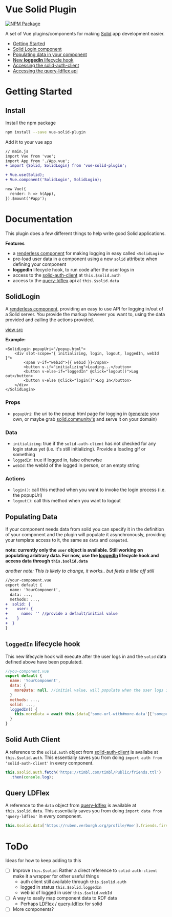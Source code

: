 # Vue Solid Plugin

[![NPM Package](https://img.shields.io/npm/v/vue-solid-plugin.svg)](http://npmjs.com/package/vue-solid-plugin)

A set of Vue plugins/components for making [Solid](https://github.com/solid) app development easier.

* [Getting Started](#getting-started)
* [Solid Login component](#solidlogin)
* [Populating data in your component](#populating-data)
* [New **loggedIn** lifecycle hook](#loggedin-lifecycle-hook)
* [Accessing the solid-auth-client](#solid-auth-client)
* [Accessing the query-ldflex api](#query-ldflex)

# Getting Started

## Install

Install the npm package

```bash
npm install --save vue-solid-plugin
```

Add it to your vue app

```diff
// main.js
import Vue from 'vue';
import App from './App.vue';
+ import {Solid, SolidLogin} from 'vue-solid-plugin';

+ Vue.use(Solid);
+ Vue.component('SolidLogin', SolidLogin);

new Vue({
  render: h => h(App),
}).$mount('#app');

```

# Documentation

This plugin does a few different things to help write good Solid applications.


**Features**

* a [renderless component](https://adamwathan.me/renderless-components-in-vuejs/) for making logging in easy called `<SolidLogin>`
* pre-load user data in a component using a new `solid` attribute when defining your component
* **loggedIn** lifecycle hook, to run code after the user logs in
* access to the [solid-auth-client] at `this.$solid.auth`
* access to the [query-ldflex] api at `this.$solid.data`

## SolidLogin

A [renderless component](https://adamwathan.me/renderless-components-in-vuejs/), providing an easy to use API for logging in/out of a Solid server. You provide the markup however you want to, using the data provided and calling the actions provided.


[view src](./solid-login.js)

**Example:**

```vue
<SolidLogin popupUri="/popup.html">
    <div slot-scope="{ initializing, login, logout, loggedIn, webId }">
        <span v-if="webId">{{ webId }}</span>
        <button v-if="initializing">Loading...</button>
        <button v-else-if="loggedIn" @click="logout()">Log out</button>
        <button v-else @click="login()">Log In</button>
    </div>
</SolidLogin>
```

### Props

* `popupUri`: the uri to the popup html page for logging in ([generate](https://solid.github.io/solid-auth-client/#generating-a-popup-window) your own, or maybe grab [solid.community's](https://solid.community/common/popup.html) and serve it on your domain)

### Data

* `initializing`: true if the `solid-auth-client` has not checked for any login status yet (i.e. it's still initializing). Provide a loading gif or something
* `loggedIn`: true if logged in, false otherwise
* `webId`: the webId of the logged in person, or an empty string

### Actions

* `login()`: call this method when you want to invoke the login process (i.e. the popupUri)
* `logout()`: call this method when you want to logout

## Populating Data

If your component needs data from solid you can specify it in the definition of your component and the plugin will populate
it asynchronously, providing your template access to it, the same as `data` and `computed`.

**note: currently only the `user` object is available. Still working on populating arbitrary data. For now, use the [loggedIn](#loggedin-lifecycle-hook) lifecycle hook and access data through `this.$solid.data`**

_another note: This is likely to change, it works.. but feels a little off still_

```diff
//your-component.vue
export default {
  name: 'YourComponent',
  data: ...,
  methods: ...,
+  solid: {
+    user: {
+      name: '' //provide a default/initial value
+    }
+  }
}
```

## `loggedIn` lifecycle hook

This new lifecycle hook will execute after the user logs in and the `solid` data defined above have been populated.

```js
//you-component.vue
export default {
  name: 'YourComponent',
  data: {
    moreData: null, //initial value, will populate when the user logs in
  }
  methods: ...,
  solid: ...,
  loggedIn() {
    this.moreData = await this.$data['some-url-with#more-data']['somepredicate']
  }
}
```

## Solid Auth Client

A reference to the `solid.auth` object from [solid-auth-client] is availabe at `this.$solid.auth`. This essentially saves you from doing `import auth from 'solid-auth-client'` in every component.

```js
this.$solid.auth.fetch('https://timbl.com/timbl/Public/friends.ttl')
  .then(console.log);
```

## Query LDFlex

A reference to the `data` object from [query-ldflex] is available at `this.$solid.data`. This essentially saves you from doing `import data from 'query-ldflex'` in every component.

```js
this.$solid.data['https://ruben.verborgh.org/profile/#me'].friends.firstName
```


# ToDo

Ideas for how to keep adding to this

- [ ] Improve `this.$solid`: Rather a direct reference to `solid-auth-client` make it a wrapper for other useful things
  - auth client still available through `this.$solid.auth`
  - logged in status `this.$solid.loggedIn`
  - web id of logged in user `this.$solid.webId`
- [ ] A way to easily map component data to RDF data
  - Perhaps [LDFlex](https://github.com/RubenVerborgh/LDflex) / [query-ldflex] for solid
- [ ] More components?

[solid-auth-client]: https://github.com/solid/solid-auth-client 'Solid Auth Client'
[query-ldflex]: https://github.com/solid/query-ldflex 'Query LDFlex'